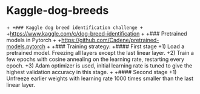# Kaggle-dog-breeds
+```
+### Kaggle dog breed identification challenge
+```
+https://www.kaggle.com/c/dog-breed-identification
+
+### Pretrained models in Pytorch
+
+https://github.com/Cadene/pretrained-models.pytorch
+
+### Training strategy:
+#### First stage
+1) Load a pretrained model. Freezing all layers except the last linear layer.
+2) Train a few epochs with cosine annealing on the learning rate, restarting every epoch.
+3) Adam optimizer is used, initial learning rate is tuned to give the highest validation accuracy in this stage.
+
+#### Second stage
+1) Unfreeze earlier weights with learning rate 1000 times smaller than the last linear layer. 
